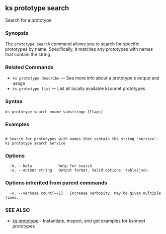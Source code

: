 ## ks prototype search

Search for a prototype

### Synopsis


The `prototype search` command allows you to search for specific prototypes by name.
Specifically, it matches any prototypes with names that contain the string <name-substring>.

### Related Commands

* `ks prototype describe` — See more info about a prototype's output and usage
* `ks prototype list` — List all locally available ksonnet prototypes

### Syntax


```
ks prototype search <name-substring> [flags]
```

### Examples

```

# Search for prototypes with names that contain the string 'service'.
ks prototype search service
```

### Options

```
  -h, --help            help for search
  -o, --output string   Output format. Valid options: table|json
```

### Options inherited from parent commands

```
  -v, --verbose count[=-1]   Increase verbosity. May be given multiple times.
```

### SEE ALSO

* [ks prototype](ks_prototype.md)	 - Instantiate, inspect, and get examples for ksonnet prototypes

